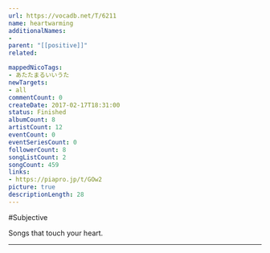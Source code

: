 ```yaml
---
url: https://vocadb.net/T/6211
name: heartwarming
additionalNames: 
- 
parent: "[[positive]]"
related:

mappedNicoTags:
- あたたまるいいうた
newTargets:
- all
commentCount: 0
createDate: 2017-02-17T18:31:00
status: Finished
albumCount: 8
artistCount: 12
eventCount: 0
eventSeriesCount: 0
followerCount: 8
songListCount: 2
songCount: 459
links: 
- https://piapro.jp/t/GOw2
picture: true
descriptionLength: 28
---
```


#Subjective

Songs that touch your heart.

---

